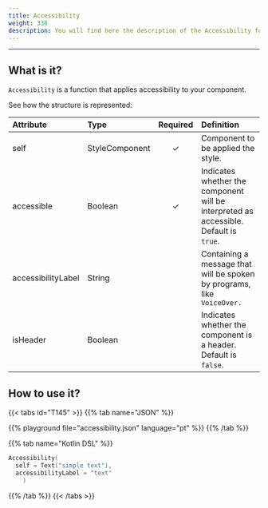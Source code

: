 ```yaml
---
title: Accessibility
weight: 338
description: You will find here the description of the Accessibility function and its attributes details
---
```


---


## What is it?

`Accessibility` is a function that applies accessibility to your component.

See how the structure is represented:

| **Attribute** | **Type**  | Required | **Definition** |
| :----------- | :------------------------------------------------------------- | :---------: | :---------------------------------------------------------------------------------------------------------------- |
| self   | StyleComponent                                                |      ✓       | Component to be applied the style. |
| accessible | Boolean | ✓ | Indicates whether the component will be interpreted as accessible. Default is `true`. |
| accessibilityLabel | String |   | Containing a message that will be spoken by programs, like `VoiceOver.` |
| isHeader | Boolean |  | Indicates whether the component is a header. Default is `false`. |



## How to use it?

{{< tabs id="T145" >}}
{{% tab name="JSON" %}}

<!-- json-playground:accessibility.json
{
  "_beagleComponent_" : "beagle:text",
  "text" : "simple text",
  "accessibility" : {
    "accessible" : true,
    "accessibilityLabel" : "text",
    "isHeader" : false
  }
}
-->

{{% playground file="accessibility.json" language="pt" %}}
{{% /tab %}}

{{% tab name="Kotlin DSL" %}}

```kotlin
Accessibility(
  self = Text("simple text"),
  accessibilityLabel = "text"
    )
```

{{% /tab %}}
{{< /tabs >}}
